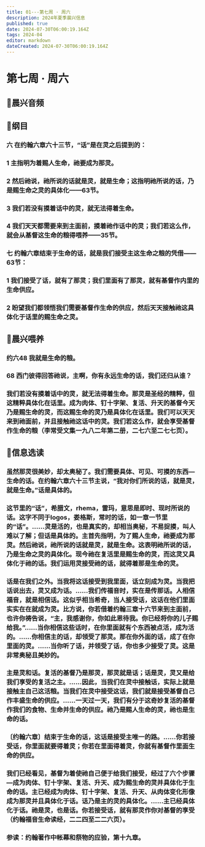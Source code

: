 ```yaml
---
title: 01---第七周 · 周六
description: 2024年夏季晨兴信息
published: true
date: 2024-07-30T06:00:19.164Z
tags: 2024-04
editor: markdown
dateCreated: 2024-07-30T06:00:19.164Z
---
```


# 第七周 · 周六
## 🎵晨兴音频

## 📖纲目

### 六    在约翰六章六十三节，“话”是在灵之后提到的：

### 1    主指明为着赐人生命，祂要成为那灵。

### 2    然后祂说，祂所说的话就是灵，就是生命；这指明祂所说的话，乃是赐生命之灵的具体化——63节。

### 3    我们若没有摸着话中的灵，就无法得着生命。

### 4    我们天天都需要来到主面前，摸着祂作话中的灵；我们若这么作，就会从基督这生命的粮得喂养——35节。

### 七    约翰六章结束于生命的话，就是我们接受主这生命之粮的凭借——63节：

### 1    我们接受了话，就有了那灵；我们里面有了那灵，就有基督作内里的生命供应。

### 2    盼望我们都领悟我们需要基督作生命的供应，然后天天接触祂这具体化于话里的赐生命之灵。

## 📖晨兴喂养

### 约六48    我就是生命的粮。

### 68    西门彼得回答祂说，主啊，你有永远生命的话，我们还归从谁？

### 我们若没有摸着话中的灵，就无法得着生命。那灵是圣经的精粹，但这精粹具体化在话里。成为肉体、钉十字架、复活、升天的基督今天乃是赐生命的灵，而这赐生命的灵乃是具体化在话里。我们可以天天来到祂面前，并且接触祂这话中的灵。我们若这么作，就会享受基督作生命的粮（李常受文集一九八二年第二册，二七六至二七七页）。

## 📖信息选读

### 虽然那灵很美妙，却太奥秘了。我们需要具体、可见、可摸的东西—生命的话。在约翰六章六十三节主说，“我对你们所说的话，就是灵，就是生命。”话是具体的。

### 这节里的“话”，希腊文，rhema，雷玛，意思是即时、现时所说的话。这字不同于logos，娄格斯，常时的话，如一章一节里的“话”。……灵是活的，也是真实的，却相当奥秘，不易捉摸，叫人难以了解；但话是具体的。主首先指明，为了赐人生命，祂要成为那灵。然后祂说，祂所说的话就是灵，就是生命。这表明祂所说的话，乃是生命之灵的具体化。现今祂在复活里是赐生命的灵，而这灵又具体化于祂的话。我们运用灵接受祂的话，就得着那是生命的灵。

### 话是在我们之外。当我将这话接受到我里面，话立刻成为灵。当我把话说出去，灵又成为话。……我们传福音时，实在是传那话。人相信福音，就是相信话。这似乎相当希奇，当人接受话，这话在他们里面实实在在就成为灵。比方说，你若借着约翰三章十六节来到主面前，也许你祷告说，“主，我感谢你，你如此恩待我。你已经将你的儿子赐给我。”……当你相信这些话时，在你里面就有个东西被点活，成为活的。……你相信主的话，却领受了那灵。那在你外面的话，成了在你里面的灵。……当你听了话，并领受了话，你也多少接受了灵。这是非常奥秘且美妙的。

### 主是灵和话。复活的基督乃是那灵，那灵就是话；话是灵，灵又是给我们享受的复活之主。……因此，当我们在灵中接触话，实际上就是接触主自己这活粮。当我们在灵中接受这话，我们就是接受基督自己作丰盛生命的供应。……一天过一天，我们有分于这奇妙复活的基督作我们的食物、生命并生命的供应。祂乃是赐人生命的灵，祂也是生命的话。

### 〔约翰六章〕结束于生命的话，这话是接受主唯一的路。……你若接受话，你里面就要得着灵；你若在里面得着灵，你就有基督作里面生命的供应。

### 我们已经看见，基督为着使祂自己便于给我们接受，经过了六个步骤—成为肉体、钉十字架、复活、升天、成为赐生命的灵并具体化于生命的话。主已经成为肉体、钉十字架、复活、升天、从肉体变化形像成为那灵并且具体化于话。话乃是主的灵的具体化。……主已经具体化于话。祂是灵，也是话。你若接受话，就有那灵作你对基督的享受（约翰福音生命读经，二二四至二二六页）。

### 参读：约翰著作中帐幕和祭物的应验，第十九章。
<!-- Google tag (gtag.js) -->
<script async src="https://www.googletagmanager.com/gtag/js?id=G-1P8709Z16T"></script>
<script>
  window.dataLayer = window.dataLayer || [];
  function gtag(){dataLayer.push(arguments);}
  gtag('js', new Date());

  gtag('config', 'G-1P8709Z16T');
</script>